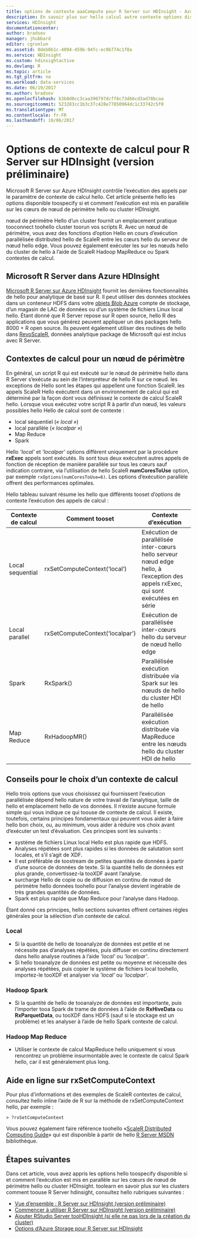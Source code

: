 ```yaml
---
title: options de contexte aaaCompute pour R Server sur HDInsight - Azure | Documents Microsoft
description: En savoir plus sur hello calcul autre contexte options disponibles toousers avec R Server sur HDInsight
services: HDInsight
documentationcenter: 
author: bradsev
manager: jhubbard
editor: cgronlun
ms.assetid: 0deb0b1c-4094-459b-94fc-ec9b774c1f8a
ms.service: HDInsight
ms.custom: hdinsightactive
ms.devlang: R
ms.topic: article
ms.tgt_pltfrm: na
ms.workload: data-services
ms.date: 06/19/2017
ms.author: bradsev
ms.openlocfilehash: b3b0d0cc3caa390797dcff8c73d66cd3ad78bcaa
ms.sourcegitcommit: 523283cc1b3c37c428e77850964dc1c33742c5f0
ms.translationtype: MT
ms.contentlocale: fr-FR
ms.lasthandoff: 10/06/2017
---
```

# <a name="compute-context-options-for-r-server-on-hdinsight"></a>Options de contexte de calcul pour R Server sur HDInsight (version préliminaire)

Microsoft R Server sur Azure HDInsight contrôle l’exécution des appels par le paramètre de contexte de calcul hello. Cet article présente hello les options disponible toospecify si et comment l’exécution est mis en parallèle sur les cœurs de nœud de périmètre hello ou cluster HDInsight.

nœud de périmètre Hello d’un cluster fournit un emplacement pratique tooconnect toohello cluster toorun vos scripts R. Avec un nœud de périmètre, vous avez des fonctions d’option Hello en cours d’exécution parallélisée distributed hello de ScaleR entre les cœurs hello du serveur de nœud hello edge. Vous pouvez également exécuter les sur les nœuds hello du cluster de hello à l’aide de ScaleR Hadoop MapReduce ou Spark contextes de calcul.

## <a name="microsoft-r-server-on-azure-hdinsight"></a>Microsoft R Server dans Azure HDInsight
[Microsoft R Server sur Azure HDInsight](hdinsight-hadoop-r-server-overview.md) fournit les dernières fonctionnalités de hello pour analytique de basé sur R. Il peut utiliser des données stockées dans un conteneur HDFS dans votre [objets Blob Azure](../storage/common/storage-introduction.md "le stockage Blob Azure") compte de stockage, d’un magasin de LAC de données ou d’un système de fichiers Linux local hello. Étant donné que R Server repose sur R open source, hello R des applications que vous générez peuvent appliquer un des packages hello 8000 + R open source. Ils peuvent également utiliser des routines de hello dans [RevoScaleR](https://msdn.microsoft.com/microsoft-r/scaler/scaler), données analytique package de Microsoft qui est inclus avec R Server.  

## <a name="compute-contexts-for-an-edge-node"></a>Contextes de calcul pour un nœud de périmètre
En général, un script R qui est exécuté sur le nœud de périmètre hello dans R Server s’exécute au sein de l’interpréteur de hello R sur ce nœud. les exceptions de Hello sont les étapes qui appellent une fonction ScaleR. les appels ScaleR Hello exécutent dans un environnement de calcul qui est déterminé par la façon dont vous définissez le contexte de calcul ScaleR hello.  Lorsque vous exécutez votre script R à partir d’un nœud, les valeurs possibles hello Hello de calcul sont de contexte :

- local séquentiel (*« local »*)
- local parallèle (*« localpar »*)
- Map Reduce
- Spark

Hello *'local'* et *'localpar'* options diffèrent uniquement par la procédure **rxExec** appels sont exécutés. Ils sont tous deux exécutent autres appels de fonction de réception de manière parallèle sur tous les cœurs sauf indication contraire, via l’utilisation de hello ScaleR **numCoresToUse** option, par exemple `rxOptions(numCoresToUse=6)`. Les options d’exécution parallèle offrent des performances optimales.

Hello tableau suivant résume les hello que différents tooset d’options de contexte l’exécution des appels de calcul :

| Contexte de calcul  | Comment tooset                      | Contexte d’exécution                        |
| ---------------- | ------------------------------- | ---------------------------------------- |
| Local sequential | rxSetComputeContext(‘local’)    | Exécution de parallélisée inter-cœurs hello serveur nœud edge hello, à l’exception des appels rxExec, qui sont exécutées en série |
| Local parallel   | rxSetComputeContext(‘localpar’) | Exécution de parallélisée inter-cœurs hello du serveur de nœud hello edge |
| Spark            | RxSpark()                       | Parallélisée exécution distribuée via Spark sur les nœuds de hello du cluster HDI de hello |
| Map Reduce       | RxHadoopMR()                    | Parallélisée exécution distribuée via MapReduce entre les nœuds hello du cluster HDI de hello |

## <a name="guidelines-for-deciding-on-a-compute-context"></a>Conseils pour le choix d’un contexte de calcul

Hello trois options que vous choisissez qui fournissent l’exécution parallélisée dépend hello nature de votre travail de l’analytique, taille de hello et emplacement hello de vos données. Il n’existe aucune formule simple qui vous indique ce qui toouse de contexte de calcul. Il existe, toutefois, certains principes fondamentaux qui peuvent vous aider à faire hello bon choix, ou, au minimum, vous aider à réduire vos choix avant d’exécuter un test d’évaluation. Ces principes sont les suivants :

- système de fichiers Linux local Hello est plus rapide que HDFS.
- Analyses répétées sont plus rapides si les données de salutation sont locales, et s’il s’agit de XDF.
- Il est préférable de toostream de petites quantités de données à partir d’une source de données de texte. Si la quantité hello de données est plus grande, convertissez-la tooXDF avant l’analyse.
- surcharge Hello de copie ou de diffusion en continu de nœud de périmètre hello données toohello pour l’analyse devient ingérable de très grandes quantités de données.
- Spark est plus rapide que Map Reduce pour l’analyse dans Hadoop.

Étant donné ces principes, hello sections suivantes offrent certaines règles générales pour la sélection d’un contexte de calcul.

### <a name="local"></a>Local
* Si la quantité de hello de tooanalyze de données est petite et ne nécessite pas d’analyses répétées, puis diffuser en continu directement dans hello analyse routines à l’aide *'local'* ou *'localpar'*.
* Si hello tooanalyze de données est petite ou moyenne et nécessite des analyses répétées, puis copier le système de fichiers local toohello, importez-le tooXDF et analyser via *'local'* ou *'localpar'*.

### <a name="hadoop-spark"></a>Hadoop Spark
* Si la quantité de hello de tooanalyze de données est importante, puis l’importer tooa Spark de trame de données à l’aide de **RxHiveData** ou **RxParquetData**, ou tooXDF dans HDFS (sauf si le stockage est un problème) et les analyser à l’aide de hello Spark contexte de calcul.

### <a name="hadoop-map-reduce"></a>Hadoop Map Reduce
* Utiliser le contexte de calcul MapReduce hello uniquement si vous rencontrez un problème insurmontable avec le contexte de calcul Spark hello, car il est généralement plus long.  

## <a name="inline-help-on-rxsetcomputecontext"></a>Aide en ligne sur rxSetComputeContext
Pour plus d’informations et des exemples de ScaleR contextes de calcul, consultez hello inline l’aide de R sur la méthode de rxSetComputeContext hello, par exemple :

    > ?rxSetComputeContext

Vous pouvez également faire référence toohello «[ScaleR Distributed Computing Guide](https://msdn.microsoft.com/microsoft-r/scaler-distributed-computing)» qui est disponible à partir de hello [R Server MSDN](https://msdn.microsoft.com/library/mt674634.aspx "R Server sur MSDN") bibliothèque.

## <a name="next-steps"></a>Étapes suivantes
Dans cet article, vous avez appris les options hello toospecify disponible si et comment l’exécution est mis en parallèle sur les cœurs de nœud de périmètre hello ou cluster HDInsight. toolearn en savoir plus sur les clusters comment toouse R Server hdinsight, consultez hello rubriques suivantes :

* [Vue d’ensemble : R Server sur HDInsight (version préliminaire)](hdinsight-hadoop-r-server-overview.md)
* [Commencer à utiliser R Server sur HDInsight (version préliminaire)](hdinsight-hadoop-r-server-get-started.md)
* [Ajouter RStudio Server tooHDInsight (si elle ne pas lors de la création du cluster)](hdinsight-hadoop-r-server-install-r-studio.md)
* [Options d’Azure Storage pour R Server sur HDInsight](hdinsight-hadoop-r-server-storage.md)


